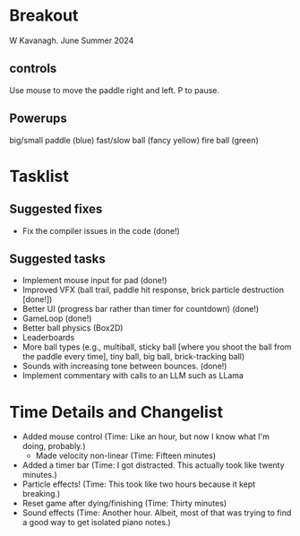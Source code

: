 # Breakout

W Kavanagh. June Summer 2024

## controls

Use mouse to move the paddle right and left.
P to pause.

## Powerups

big/small paddle (blue)
fast/slow ball (fancy yellow)
fire ball (green)

# Tasklist

## Suggested fixes

* Fix the compiler issues in the code (done!)

## Suggested tasks

* Implement mouse input for pad (done!)
* Improved VFX (ball trail, paddle hit response, brick particle destruction [done!])
* Better UI (progress bar rather than timer for countdown) (done!)
* GameLoop (done!)
* Better ball physics (Box2D)
* Leaderboards
* More ball types (e.g., multiball, sticky ball [where you shoot the ball from the paddle every time], tiny ball, big ball, brick-tracking ball)
* Sounds with increasing tone between bounces. (done!)
* Implement commentary with calls to an LLM such as LLama

# Time Details and Changelist
- Added mouse control (Time: Like an hour, but now I know what I'm doing, probably.)
  - Made velocity non-linear (Time: Fifteen minutes)
- Added a timer bar (Time: I got distracted. This actually took like twenty minutes.)
- Particle effects! (Time: This took like two hours because it kept breaking.)
- Reset game after dying/finishing (Time: Thirty minutes)
- Sound effects (Time: Another hour. Albeit, most of that was trying to find a good way to get isolated piano notes.)